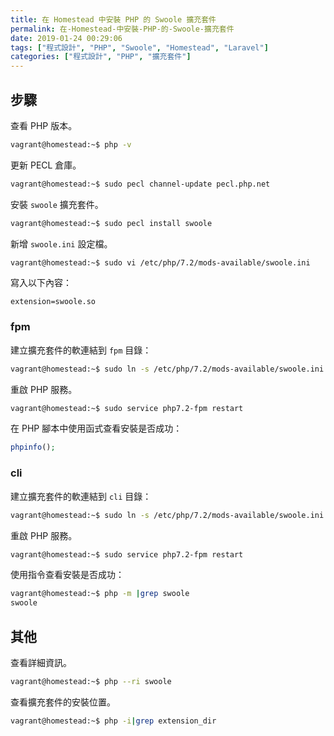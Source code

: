 ```yaml
---
title: 在 Homestead 中安裝 PHP 的 Swoole 擴充套件
permalink: 在-Homestead-中安裝-PHP-的-Swoole-擴充套件
date: 2019-01-24 00:29:06
tags: ["程式設計", "PHP", "Swoole", "Homestead", "Laravel"]
categories: ["程式設計", "PHP", "擴充套件"]
---
```


## 步驟

查看 PHP 版本。

```BASH
vagrant@homestead:~$ php -v
```

更新 PECL 倉庫。

```BASH
vagrant@homestead:~$ sudo pecl channel-update pecl.php.net
```

安裝 `swoole` 擴充套件。

```BASH
vagrant@homestead:~$ sudo pecl install swoole
```

新增 `swoole.ini` 設定檔。

```BASH
vagrant@homestead:~$ sudo vi /etc/php/7.2/mods-available/swoole.ini
```

寫入以下內容：

```
extension=swoole.so
```

### fpm

建立擴充套件的軟連結到 `fpm` 目錄：

```BASH
vagrant@homestead:~$ sudo ln -s /etc/php/7.2/mods-available/swoole.ini /etc/php/7.2/fpm/conf.d/20-swoole.ini
```

重啟 PHP 服務。

```BASH
vagrant@homestead:~$ sudo service php7.2-fpm restart
```

在 PHP 腳本中使用函式查看安裝是否成功：

```PHP
phpinfo();
```

### cli

建立擴充套件的軟連結到 `cli` 目錄：

```BASH
vagrant@homestead:~$ sudo ln -s /etc/php/7.2/mods-available/swoole.ini /etc/php/7.2/cli/conf.d/20-swoole.ini
```

重啟 PHP 服務。

```BASH
vagrant@homestead:~$ sudo service php7.2-fpm restart
```

使用指令查看安裝是否成功：

```BASH
vagrant@homestead:~$ php -m |grep swoole
swoole
```

## 其他

查看詳細資訊。

```BASH
vagrant@homestead:~$ php --ri swoole
```

查看擴充套件的安裝位置。

```BASH
vagrant@homestead:~$ php -i|grep extension_dir
```
